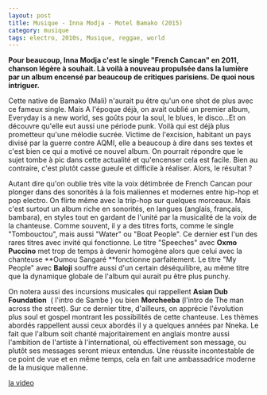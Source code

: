 ```yaml
---
layout: post
title: Musique - Inna Modja - Motel Bamako (2015)
category: musique
tags: electro, 2010s, Musique, reggae, world
---
```

**Pour beaucoup, Inna Modja c'est le single "French Cancan" en 2011, chanson légère à souhait. Là voilà à nouveau propulsée dans la lumière par un album encensé par beaucoup de critiques parisiens. De quoi nous intriguer.**

Cette native de Bamako (Mali) n'aurait pu être qu'un one shot de plus avec ce fameux single. Mais A l'époque déjà, on avait oublié un premier album, Everyday is a new world, ses goûts pour la soul, le blues, le disco...Et on découvre qu'elle eut aussi une période punk. Voilà qui est déjà plus prometteur qu'une mélodie sucrée. Victime de l'excision, habitant un pays divisé par la guerre contre AQMI, elle a beaucoup à dire dans ses textes et c'est bien ce qui a motivé ce nouvel album. On pourrait répondre que le sujet tombe à pic dans cette actualité et qu'encenser cela est facile. Bien au contraire, c'est plutôt casse gueule et difficile à réaliser. Alors, le résultat ?

Autant dire qu'on oublie très vite la voix détimbrée de French Cancan pour plonger dans des sonorités à la fois maliennes et modernes entre hip-hop et pop electro. On flirte même avec la trip-hop sur quelques morceaux. Mais c'est surtout un album riche en sonorités, en langues (anglais, français, bambara), en styles tout en gardant de l'unité par la musicalité de la voix de la chanteuse. Comme souvent, il y a des titres forts, comme le single "Tombouctou", mais aussi "Water" ou "Boat People". Ce dernier est l'un des rares titres avec invité qui fonctionne. Le titre "Speeches" avec **Oxmo Puccino** met trop de temps à devenir homogène alors que celui avec la chanteuse **Oumou Sangaré **fonctionne parfaitement. Le titre "My People" avec **Baloji** souffre aussi d'un certain déséquilibre, au même titre que la dynamique globale de l'album qui aurait pu être plus punchy.

On notera aussi des incursions musicales qui rappellent **Asian Dub Foundation**  ( l'intro de Sambe ) ou bien **Morcheeba** (l'intro de The man across the street). Sur ce dernier titre, d'ailleurs, on apprécie l'évolution plus soul et gospel montrant les possibilités de cette chanteuse. Les thèmes abordés rappellent aussi ceux abordés il y a quelques années par Nneka. Le fait que l'album soit chanté majoritairement en anglais montre aussi l'ambition de l'artiste à l'international, où effectivement son message, ou plutôt ses messages seront mieux entendus. Une réussite incontestable de ce point de vue et en même temps, cela en fait une ambassadrice moderne de la musique malienne.

[la video](http://www.youtube.com/watch?v=0GAHw0HlOMA)
